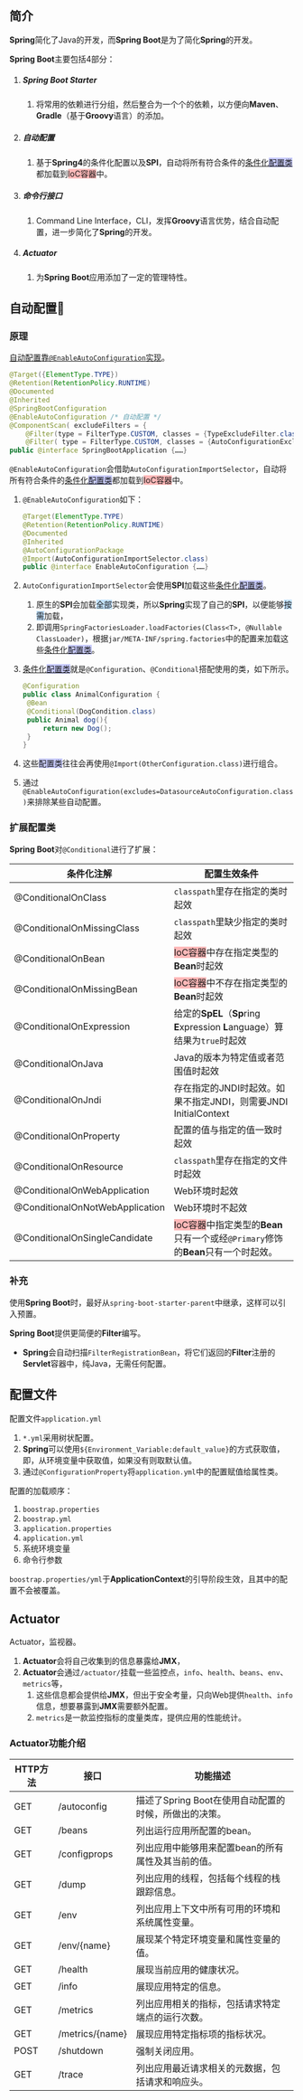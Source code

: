 ## 简介

**Spring**简化了Java的开发，而**Spring Boot**是为了简化**Spring**的开发。

**Spring Boot**主要包括4部分：

1. ##### Spring Boot Starter

   1. 将常用的依赖进行分组，然后整合为一个个的依赖，以方便向**Maven**、**Gradle**（基于**Groovy**语言）的添加。

2. ##### 自动配置

   1. 基于**Spring4**的条件化配置以及**SPI**，自动将所有符合条件的<u>条件化<span style=background:#c9ccff>配置类</span></u>都加载到<span style=background:#ffb8b8>IoC容器</span>中。

3. ##### 命令行接口

   1. Command Line Interface，CLI，发挥**Groovy**语言优势，结合自动配置，进一步简化了**Spring**的开发。

4. ##### Actuator

   1. 为**Spring Boot**应用添加了一定的管理特性。



## 自动配置🌙

### 原理

[自动配置靠`@EnableAutoConfiguration`实现](https://blog.csdn.net/zxc123e/article/details/80222967)。

```java
@Target({ElementType.TYPE})
@Retention(RetentionPolicy.RUNTIME)
@Documented
@Inherited
@SpringBootConfiguration
@EnableAutoConfiguration /* 自动配置 */
@ComponentScan( excludeFilters = {
	@Filter(type = FilterType.CUSTOM, classes = {TypeExcludeFilter.class}),
    @Filter( type = FilterType.CUSTOM, classes = {AutoConfigurationExcludeFilter.class})})
public @interface SpringBootApplication {……}
```

`@EnableAutoConfiguration`会借助`AutoConfigurationImportSelector`，自动将所有符合条件的<u>条件化<span style=background:#c9ccff>配置类</span></u>都加载到<span style=background:#ffb8b8>IoC容器</span>中。

1. `@EnableAutoConfiguration`如下：

   ```java
   @Target(ElementType.TYPE)
   @Retention(RetentionPolicy.RUNTIME)
   @Documented
   @Inherited
   @AutoConfigurationPackage
   @Import(AutoConfigurationImportSelector.class)
   public @interface EnableAutoConfiguration {……}
   ```

2. `AutoConfigurationImportSelector`会使用**SPI**加载这些<u>条件化<span style=background:#c9ccff>配置类</span></u>。

   1. 原生的**SPI**会加载<span style=background:#c2e2ff>全部</span>实现类，所以**Spring**实现了自己的**SPI**，以便能够<span style=background:#c2e2ff>按需</span>加载，
   2. 即调用`SpringFactoriesLoader.loadFactories(Class<T>, @Nullable ClassLoader)`，根据`jar/META-INF/spring.factories`中的配置来加载这些<u>条件化<span style=background:#c9ccff>配置类</span></u>。

3. <u>条件化<span style=background:#c9ccff>配置类</span></u>就是`@Configuration`、`@Conditional`搭配使用的类，如下所示。

   ```java
   @Configuration
   public class AnimalConfiguration {
   	@Bean
   	@Conditional(DogCondition.class)
   	public Animal dog(){
   		return new Dog();
   	}
   }
   ```

4. 这些<span style=background:#c9ccff>配置类</span>往往会再使用`@Import(OtherConfiguration.class)`进行组合。

5. 通过`@EnableAutoConfiguration(excludes=DatasourceAutoConfiguration.class)`来排除某些自动配置。

### 扩展配置类

**Spring Boot**对`@Conditional`进行了扩展：

| 条件化注解                      | 配置生效条件                                                 |
| ------------------------------- | ------------------------------------------------------------ |
| @ConditionalOnClass             | `classpath`里存在指定的类时起效                              |
| @ConditionalOnMissingClass      | `classpath`里缺少指定的类时起效                              |
| @ConditionalOnBean              | <span style=background:#ffb8b8>IoC容器</span>中存在指定类型的**Bean**时起效 |
| @ConditionalOnMissingBean       | <span style=background:#ffb8b8>IoC容器</span>中不存在指定类型的**Bean**时起效 |
| @ConditionalOnExpression        | 给定的**SpEL**（**Sp**ring **E**xpression **L**anguage）算结果为`true`时起效 |
| @ConditionalOnJava              | Java的版本为特定值或者范围值时起效                           |
| @ConditionalOnJndi              | 存在指定的JNDI时起效。如果不指定JNDI，则需要JNDI InitialContext |
| @ConditionalOnProperty          | 配置的值与指定的值一致时起效                                 |
| @ConditionalOnResource          | `classpath`里存在指定的文件时起效                            |
| @ConditionalOnWebApplication    | Web环境时起效                                                |
| @ConditionalOnNotWebApplication | Web环境时不起效                                              |
| @ConditionalOnSingleCandidate   | <span style=background:#ffb8b8>IoC容器</span>中指定类型的**Bean**只有一个或经`@Primary`修饰的**Bean**只有一个时起效。 |

### 补充

使用**Spring Boot**时，最好从`spring-boot-starter-parent`中继承，这样可以引入预置。

**Spring Boot**提供更简便的**Filter**编写。

- **Spring**会自动扫描`FilterRegistrationBean`，将它们返回的**Filter**注册的**Servlet**容器中，纯Java，无需任何配置。



## 配置文件

配置文件`application.yml`

1. `*.yml`采用树状配置。
2. **Spring**可以使用`${Environment_Variable:default_value}`的方式获取值，即，从环境变量中获取值，如果没有则取默认值。
3. 通过`@ConfigurationProperty`将`application.yml`中的配置赋值给属性类。

配置的加载顺序：

1. `boostrap.properties`
2. `boostrap.yml`
3. `application.properties`
4. `application.yml`
5. 系统环境变量
6. 命令行参数

`boostrap.properties/yml`于**ApplicationContext**的引导阶段生效，且其中的配置不会被覆盖。



## Actuator

Actuator，监视器。

1. **Actuator**会将自己收集到的信息暴露给**JMX**，
2. **Actuator**会通过`/actuator/`挂载一些监控点，`info`、`health`、`beans`、`env`、`metrics`等，
   1. 这些信息都会提供给**JMX**，但出于安全考量，只向Web提供`health`、`info`信息，想要暴露到**JMX**需要额外配置。
   2. `metrics`是一款监控指标的度量类库，提供应用的性能统计。

### **Actuator**功能介绍

| HTTP方法 | 接口            | 功能描述                                              |
| -------- | --------------- | ----------------------------------------------------- |
| GET      | /autoconfig     | 描述了Spring Boot在使用自动配置的时候，所做出的决策。 |
| GET      | /beans          | 列出运行应用所配置的bean。                            |
| GET      | /configprops    | 列出应用中能够用来配置bean的所有属性及其当前的值。    |
| GET      | /dump           | 列出应用的线程，包括每个线程的栈跟踪信息。            |
| GET      | /env            | 列出应用上下文中所有可用的环境和系统属性变量。        |
| GET      | /env/{name}     | 展现某个特定环境变量和属性变量的值。                  |
| GET      | /health         | 展现当前应用的健康状况。                              |
| GET      | /info           | 展现应用特定的信息。                                  |
| GET      | /metrics        | 列出应用相关的指标，包括请求特定端点的运行次数。      |
| GET      | /metrics/{name} | 展现应用特定指标项的指标状况。                        |
| POST     | /shutdown       | 强制关闭应用。                                        |
| GET      | /trace          | 列出应用最近请求相关的元数据，包括请求和响应头。      |



